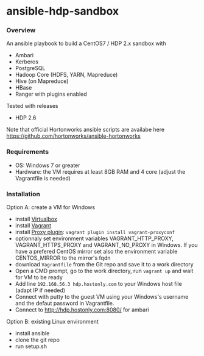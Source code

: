 # ansible-hdp-sandbox

### Overview

An ansible playbook to build a CentOS7 / HDP 2.x sandbox with
* Ambari
* Kerberos
* PostgreSQL
* Hadoop Core (HDFS, YARN, Mapreduce)
* Hive (on Mapreduce)
* HBase
* Ranger with plugins enabled

Tested with releases
* HDP 2.6

Note that official Hortonworks ansible scripts are availabe here https://github.com/hortonworks/ansible-hortonworks


### Requirements

* OS: Windows 7 or greater
* Hardware: the VM requires at least 8GB RAM and 4 core (adjust the Vagrantfile is needed)


### Installation

Option A: create a VM for Windows 
* install [Virtualbox](https://www.virtualbox.org/)
* install [Vagrant](https://www.vagrantup.com/downloads.html)
* install [Proxy plugin](https://github.com/tmatilai/vagrant-proxyconf): `vagrant plugin install vagrant-proxyconf`
* optionnaly set environment variables VAGRANT_HTTP_PROXY, VAGRANT_HTTPS_PROXY and VAGRANT_NO_PROXY in Windows. If you have a prefered CentOS mirror set also the environment variable CENTOS_MIRROR to the mirror's fqdn
* download `Vagrantfile` from the Git repo and save it to a work directory
* Open a CMD prompt, go to the work directory, run `vagrant up` and wait for VM to be ready
* Add line `192.168.56.3 hdp.hostonly.com` to your Windows host file (adapt IP if needed)
* Connect with putty to the guest VM using your Windows's username and the defaut password in Vagrantfile.
* Connect to http://hdp.hostonly.com:8080/ for ambari


Option B: existing Linux environment
* install ansible 
* clone the git repo
* run setup.sh



